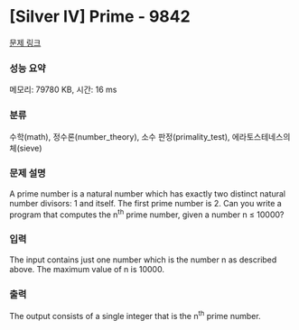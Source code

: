 # [Silver IV] Prime - 9842 

[문제 링크](https://www.acmicpc.net/problem/9842) 

### 성능 요약

메모리: 79780 KB, 시간: 16 ms

### 분류

수학(math), 정수론(number_theory), 소수 판정(primality_test), 에라토스테네스의 체(sieve)

### 문제 설명

<p>A prime number is a natural number which has exactly two distinct natural number divisors: 1 and itself. The first prime number is 2. Can you write a program that computes the n<sup>th</sup> prime number, given a number n ≤ 10000?</p>

### 입력 

 <p>The input contains just one number which is the number n as described above. The maximum value of n is 10000.</p>

### 출력 

 <p>The output consists of a single integer that is the n<sup>th</sup> prime number.</p>

